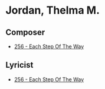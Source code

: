 # Jordan, Thelma M.

## Composer

- [256 - Each Step Of The Way](/hymns/256.md)

## Lyricist

- [256 - Each Step Of The Way](/hymns/256.md)

